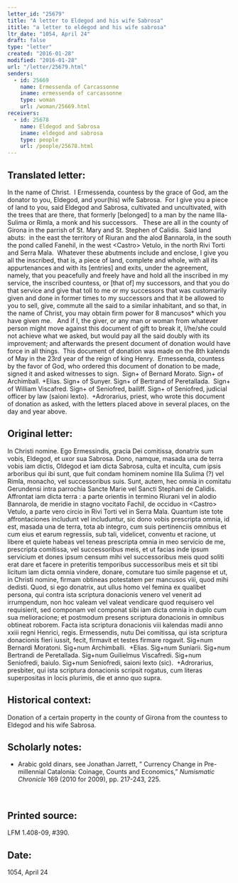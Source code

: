 ```yaml
---
letter_id: "25679"
title: "A letter to Eldegod and his wife Sabrosa"
ititle: "a letter to eldegod and his wife sabrosa"
ltr_date: "1054, April 24"
draft: false
type: "letter"
created: "2016-01-28"
modified: "2016-01-28"
url: "/letter/25679.html"
senders:
  - id: 25669
    name: Ermessenda of Carcassonne
    iname: ermessenda of carcassonne
    type: woman
    url: /woman/25669.html
receivers:
  - id: 25678
    name: Eldegod and Sabrosa
    iname: eldegod and sabrosa
    type: people
    url: /people/25678.html
---
```

<h2> Translated letter:</h2><p>In the name of Christ.&nbsp; I Ermessenda, countess by the grace of God, am the donator to you, Eldegod, and your(his) wife Sabrosa.&nbsp; For I give you a piece of land to you, said Eldegod and Sabrosa, cultivated and uncultivated, with the trees that are there, that formerly [belonged] to a man by the name Illa-Sulima or Rimla, a monk and his successors.&nbsp;&nbsp; These are all in the county of Girona in the parrish of St. Mary and St. Stephen of Calidis.&nbsp; Said land abuts:&nbsp; in the east the territory of Riuran and the alod Bannarola, in the south the pond called Fanehil, in the west &lt;Castro&gt; Vetulo, in the north Rivi Torti and Serra Mala.&nbsp; Whatever these abutments include and enclose, I give you all the inscribed, that is, a piece of land, complete and whole, with all its appurtenances and with its [entries] and exits, under the agreement, namely, that you peacefully and freely have and hold all the inscribed in my service, the inscribed countess, or [that of] my successors, and that you do that service and give that toll to me or my successors that was customarily given and done in former times to my successors and that it be allowed to you to sell, give, commute all the said to a similar inhabitant, and so that, in the name of Christ, you may obtain firm power for 8 mancusos* which you have given me.&nbsp;&nbsp; And if I, the giver, or any man or woman from whatever person might move against this document of gift to break it, I/he/she could not achieve what we asked, but would pay all the said doubly with its improvement; and afterwards the present document of donation would have force in all things.&nbsp; This document of donation was made on the 8th kalends of May in the 23rd year of the reign of king Henry.&nbsp; Ermessenda, countess by the favor of God, who ordered this document of donation to be made, signed it and asked witnesses to sign.&nbsp; Sign+ of Bernard Morato. Sign+ of Archimball. +Elias. Sign+ of Sunyer. Sign+ of Bertrand of Peretallada.&nbsp; Sign+ of William Viscafred. Sign+ of Seniofred, bailiff. Sign+ of Seniofred, judicial officer by law (saioni lexto).&nbsp; +Adrorarius, priest, who wrote this document of donation as asked, with the letters placed above in several places, on the day and year above.</p><h2 class="mt-4"> Original letter:</h2><p class="Bodytext21">In Christi nomine. Ego Ermessindis, gracia Dei comitissa, donatrix sum vobis, Eldegod, et uxor sua Sabrosa. Dono, namque, masada una de terra vobis iam dictis, Oldegod et iam dicta Sabrosa, culta et inculta, cum ipsis arboribus qui ibi sunt, que fuit condam hominem nomine Illa Sulima (?) vel Rimla, monacho, vel successoribus suis. Sunt, autem, hec omnia in comitatu Gerundensi intra parrochia Sancte Marie vel Sancti Stephani de Calidis. Affrontat iam dicta terra : a parte orientis in termino Riurani vel in alodio Bannarola, de meridie in stagno vocitato Fachil, de occiduo in &lt;Castro&gt; Vetulo, a parte vero circio in Rivi Torti vel in Serra Mala. Quantum iste tote affrontaciones includunt vel includuntur, sic dono vobis prescripta omnia, id est, masada una de terra, tota ab integro, cum suis pertinenciis omnibus et cum eius et earum regressiis, sub tali, videlicet, conventu et racione, ut libere et quiete habeas vel teneas prescripta omnia in meo servicio de me, prescripta comitissa, vel succes­soribus meis, et ut facias inde ipsum servicium et dones ipsum censum mihi vel successoribus meis quod soliti erat dare et facere in preteritis temporibus successoribus meis et sit tibi licitum iam dicta omnia vindere, donare, comutare tuo simile pagense et ut, in Christi nomine, firmam obtineas potestatem per mancusos viii, quod mihi dedisti. Quod, si ego donatrix, aut ullus homo vel femina ex qualibet persona, qui contra ista scriptura donacionis venero vel venerit ad irrumpendum, non hoc valeam vel valeat vendicare quod requisero vel requisierit, sed componam vel componat sibi iam dicta omnia in duplo cum sua melioracione; et postmodum presens scriptura donacionis in omnibus obtineat roborem. Facta ista scriptura donacionis viii kalendas madii anno xxiii regni Henrici, regis. Ermessendis, nutu Dei comitissa, qui ista scriptura donacionis fieri iussit, fecit, firmavit et testes firmare rogavit. Sig+num Bernardi Moratoni. Sig+num Archimballi.&nbsp; +Elias. Sig+num Suniarii. Sig+num Bertrandi de Peretallada. Sig+num Guilielmus Viscafredi. Sig+num Seniofredi, baiulo. Sig+num Seniofredi, saioni lexto (sic).&nbsp; +Adrorarius, presbiter, qui ista scriptura donacionis scripsit rogatus, cum literas superpositas in locis plurimis, die et anno quo supra.</p><h2 class="mt-4"> Historical context:</h2><p>Donation of a certain property in the county of Girona from the countess to Eldegod and his wife Sabrosa.</p><p></p><h2 class="mt-4"> Scholarly notes:</h2><ul><li>Arabic gold dinars, see Jonathan Jarrett, ” Currency Change in Pre-millennial Catalonia: Coinage, Counts and Economics,” <i>Numismatic Chronicle</i> 169 (2010 for 2009), pp. 217-243, 225.</li></ul><p>&nbsp;</p><h2 class="mt-4"> Printed source:</h2><p><span>LFM 1.408-09, #390.&nbsp;&nbsp;</span></p><h2 class="mt-4"> Date:</h2>1054, April 24